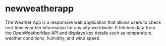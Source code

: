 # newweatherapp
The Weather App is a responsive web application that allows users to check real-time weather information for any city worldwide. It fetches data from the OpenWeatherMap API and displays key details such as temperature, weather conditions, humidity, and wind speed. 
